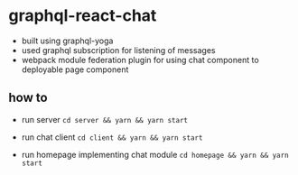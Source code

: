 # graphql-react-chat

- built using graphql-yoga
- used graphql subscription for listening of messages
- webpack module federation plugin for using chat component to deployable page component

## how to

- run server 
`cd server && yarn && yarn start`

- run chat client 
`cd client && yarn && yarn start`

- run homepage implementing chat module 
`cd homepage && yarn && yarn start`
